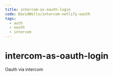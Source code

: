 ```yaml
---
title: intercom-as-oauth-login
code: DavidWells/intercom-netlify-oauth
tags: 
  - auth
  - oauth
  - intercom
---
```


# intercom-as-oauth-login

Oauth via intercom 
